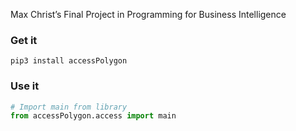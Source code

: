 Max Christ’s Final Project in Programming for Business Intelligence

### Get it

```
pip3 install accessPolygon
```

### Use it

```python
# Import main from library
from accessPolygon.access import main
```

